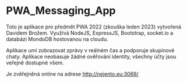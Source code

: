 # PWA_Messaging_App
Toto je aplikace pro předmět PWA 2022 (zkouška leden 2023) vytvořená Davidem Brožem. Využívá NodeJS, ExpressJS, Bootstrap, socket.io a databázi MondoDB hostovanou na cloudu.

Aplikace umí zobrazovat zprávy v reálném čas a podporuje skupinové chaty. Aplikace neobasuje žádné ověřování identity, všechny účty jsou veřejně dostupné všem. 

Je zvěřejněná online na adrese http://nejento.eu:3069/
